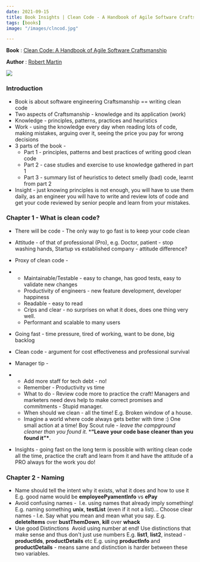 ```yaml
---
date: 2021-09-15
title: Book Insights | Clean Code - A Handbook of Agile Software Craftsmanship
tags: [books]
image: "/images/clncod.jpg"

---
```

**Book** : [Clean Code: A Handbook of Agile Software Craftsmanship](https://www.amazon.in/Clean-Code-Robert-C-Martin/dp/8131773388#customerReviews)

**Author** : [Robert Martin](https://en.wikipedia.org/wiki/Robert_C._Martin)

![](/images/clncod.jpg)

### Introduction

- Book is about software engineering Craftsmanship == writing clean code
- Two aspects of Craftsmanship - knowledge and its application (work)
- Knowledge - principles, patterns, practices and heuristics
- Work - using the knowledge every day when reading lots of code, making mistakes, arguing over it, seeing the price you pay for wrong decisions
- 3 parts of the book - 
  - Part 1 - principles, patterns and best practices of writing good clean code
  - Part 2 - case studies and exercise to use knowledge gathered in part 1
  - Part 3 - summary list of heuristics to detect smelly (bad) code, learnt from part 2
- Insight - just knowing principles is not enough, you will have to use them daily, as an engineer you will have to write and review lots of code and get your code reviewed by senior people and learn from your mistakes.

### Chapter 1 - What is clean code? 

- There will be code - The only way to go fast is to keep your code clean

- Attitude - of that of professional (Pro), e.g. Doctor, patient - stop washing hands, Startup vs established company - attitude difference?

- Proxy of clean code - 

- - Maintainable/Testable - easy to change, has good tests, easy to validate new changes
  - Productivity of engineers - new feature development, developer happiness 
  - Readable - easy to read
  - Crips and clear - no surprises on what it does, does one thing very well.
  - Performant and scalable to many users

- Going fast - time pressure, tired of working, want to be done, big backlog

- Clean code - argument for cost effectiveness and professional survival

- Manager tip - 

- - Add more staff for tech debt - no!
  - Remember - Productivity vs time
  - What to do - Review code more to practice the craft! Managers and marketers need devs help to make correct promises and commitments - Stupid manager.
  - When should we clean - all the time! E.g. Broken window of a house.
  - Imagine a world where code always gets better with time :) One small action at a time! Boy Scout rule - *leave the campground cleaner than you found it.* 
     		***“Leave your code base cleaner than you found it”\***.

- Insights - going fast on the long term is possible with writing clean code all the time, practice the craft and learn from it and have the attitude of a PRO always for the work you do!

### Chapter 2 - Naming

- Name should tell the intent why it exists, what it does and how to use it E.g. good name would be **employeePyamentInfo** vs **ePay**
- Avoid confusing names -  I.e. using names that already imply something! E.g. naming something **unix**, **testList** (even if it not a list)... 
  Choose clear names - I.e. Say what you mean and mean what you say. E.g. **deleteItems** over **bustThemDown**, **kill** over **whack**
- Use good Distinctions  Avoid using number at end! Use distinctions that make sense and thus don't just use numbers
  E.g. **list1**, **list2**, instead - **productIds**, **productDetails** etc
  E.g. using **productInfo** and **productDetails** - means same and distinction is harder between these two variables.
